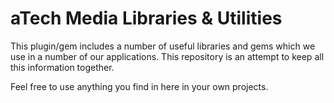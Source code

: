 # aTech Media Libraries & Utilities

This plugin/gem includes a number of useful libraries and gems which we use in a number
of our applications. This repository is an attempt to keep all this information together.

Feel free to use anything you find in here in your own projects.
